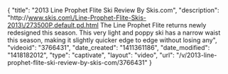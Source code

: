 {
    "title": "2013 Line Prophet Flite Ski Review By Skis.com",
    "description": "http:\/\/www.skis.com\/Line-Prophet-Flite-Skis-2013\/273500P,default,pd.html  The Line Prophet Flite returns newly redesigned this season. This very light and poppy ski has a narrow waist this season, making it slightly quicker edge to edge without losing any",
    "videoid": "3766431",
    "date_created": "1411361186",
    "date_modified": "1418182012",
    "type": "captivate",
    "layout": "video",
    "url": "\/v\/2013-line-prophet-flite-ski-review-by-skis-com\/3766431"
}